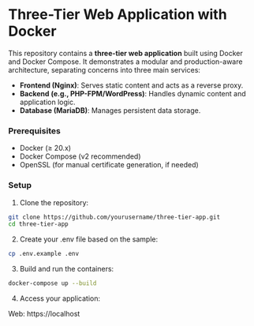 # Three-Tier Web Application with Docker

This repository contains a **three-tier web application** built using Docker and Docker Compose. It demonstrates a modular and production-aware architecture, separating concerns into three main services:

- **Frontend (Nginx)**: Serves static content and acts as a reverse proxy.
- **Backend (e.g., PHP-FPM/WordPress)**: Handles dynamic content and application logic.
- **Database (MariaDB)**: Manages persistent data storage.



### Prerequisites

- Docker (≥ 20.x)
- Docker Compose (v2 recommended)
- OpenSSL (for manual certificate generation, if needed)

### Setup

1. Clone the repository:
```bash
git clone https://github.com/yourusername/three-tier-app.git
cd three-tier-app
```

2. Create your .env file based on the sample:

```bash
cp .env.example .env
```

3. Build and run the containers:

```bash
docker-compose up --build
```

4. Access your application:

Web: https://localhost
